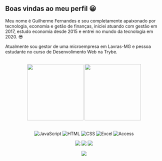 ## Boas vindas ao meu perfil 😀

Meu nome é Guilherme Fernandes e sou completamente apaixonado por tecnologia, economia e getão de finanças, iniciei atuando com gestão em 2017, estudo economia desde 2015 e entrei no mundo da tecnologia em 2020. 😎

Atualmente sou gestor de uma microempresa em Lavras-MG e pessoa estudante no curso de Desenvolimento Web na Trybe.

<br>

<!-- GITHUB STATUS -->
<div align="center">
  <img height="180em" src="https://github-readme-stats.vercel.app/api?username=GuiiFernandes&show_icons=true&theme=dark&include_all_commits=true&count_private=true"/>
  <img height="180em" src="https://github-readme-stats.vercel.app/api/top-langs/?username=GuiiFernandes&layout=compact&langs_count=10&theme=dark"/>

  <!-- TEMAS: dark, radical, merko, gruvbox, tokyonight, onedark, cobalt, synthwave, highcontrast, dracula -->
</div>

<br>

<!-- TECNOLOGIAS -->
<div align="center">

![JavaScript](https://img.shields.io/badge/JavaScript-F7DF1E?style=for-the-badge&logo=javascript&logoColor=black)
![HTML](https://img.shields.io/badge/HTML5-E34F26?style=for-the-badge&logo=html5&logoColor=white)
![CSS](https://img.shields.io/badge/CSS3-1572B6?style=for-the-badge&logo=css3&logoColor=white)
![Excel](https://img.shields.io/badge/Microsoft_Excel-217346?style=for-the-badge&logo=microsoft-excel&logoColor=white)
![Access](https://img.shields.io/badge/Microsoft_Access-A4373A?style=for-the-badge&logo=microsoft-access&logoColor=white)

</div>

<!-- REDES SOCIAIS -->
<div align="center">
  <a href="(https://www.linkedin.com/in/guilherme-fernandes-a64505189/)" target="_blank"><img src="https://img.shields.io/badge/-LinkedIn-%230077B5?style=for-the-badge&logo=linkedin&logoColor=white" target="_blank"></a>  
  <a href="https://instagram.com/guifernandesjj" target="_blank"><img src="https://img.shields.io/badge/-Instagram-%23E4405F?style=for-the-badge&logo=instagram&logoColor=white" target="_blank"></a>
   <a href="mailto:guifjj92@gmail.com" target="_blank"><img src="https://img.shields.io/badge/Gmail-D14836?style=for-the-badge&logo=gmail&logoColor=white" style='height: auto' target="_blank"></a>  
  
  ![](https://visitor-badge.glitch.me/badge?page_id=GuiiFernandes)
</div>
